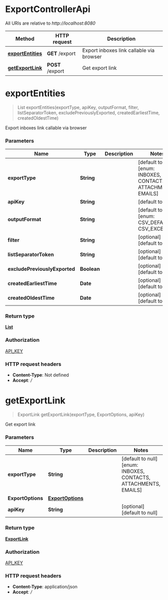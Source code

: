 # ExportControllerApi

All URIs are relative to *http://localhost:8080*

Method | HTTP request | Description
------------- | ------------- | -------------
[**exportEntities**](ExportControllerApi#exportEntities) | **GET** /export | Export inboxes link callable via browser
[**getExportLink**](ExportControllerApi#getExportLink) | **POST** /export | Get export link


<a name="exportEntities"></a>
# **exportEntities**
> List exportEntities(exportType, apiKey, outputFormat, filter, listSeparatorToken, excludePreviouslyExported, createdEarliestTime, createdOldestTime)

Export inboxes link callable via browser

### Parameters

Name | Type | Description  | Notes
------------- | ------------- | ------------- | -------------
 **exportType** | **String**|  | [default to null] [enum: INBOXES, CONTACTS, ATTACHMENTS, EMAILS]
 **apiKey** | **String**|  | [default to null]
 **outputFormat** | **String**|  | [default to null] [enum: CSV_DEFAULT, CSV_EXCEL]
 **filter** | **String**|  | [optional] [default to null]
 **listSeparatorToken** | **String**|  | [optional] [default to null]
 **excludePreviouslyExported** | **Boolean**|  | [optional] [default to null]
 **createdEarliestTime** | **Date**|  | [optional] [default to null]
 **createdOldestTime** | **Date**|  | [optional] [default to null]

### Return type

[**List**](../Models/ByteArray)

### Authorization

[API_KEY](../README#API_KEY)

### HTTP request headers

- **Content-Type**: Not defined
- **Accept**: */*

<a name="getExportLink"></a>
# **getExportLink**
> ExportLink getExportLink(exportType, ExportOptions, apiKey)

Get export link

### Parameters

Name | Type | Description  | Notes
------------- | ------------- | ------------- | -------------
 **exportType** | **String**|  | [default to null] [enum: INBOXES, CONTACTS, ATTACHMENTS, EMAILS]
 **ExportOptions** | [**ExportOptions**](../Models/ExportOptions)|  |
 **apiKey** | **String**|  | [optional] [default to null]

### Return type

[**ExportLink**](../Models/ExportLink)

### Authorization

[API_KEY](../README#API_KEY)

### HTTP request headers

- **Content-Type**: application/json
- **Accept**: */*

